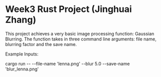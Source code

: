# Week3 Rust Project (Jinghuai Zhang)

This project achieves a very basic image processing function: Gaussian Blurring.
The function takes in three command line arguments: file name, blurring factor and the save name.

Example Inputs:

cargo run -- --file-name 'lenna.png' --blur 5.0 --save-name 'blur_lenna.png'
